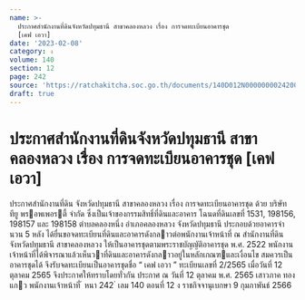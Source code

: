 ```yaml
---
name: >-
  ประกาศสำนักงานที่ดินจังหวัดปทุมธานี สาขาคลองหลวง เรื่อง การจดทะเบียนอาคารชุด
  [เคฟ เอวา]
date: '2023-02-08'
category: ง
volume: 140
section: 12
page: 242
source: 'https://ratchakitcha.soc.go.th/documents/140D012N0000000024200.pdf'
draft: true
---
```


# ประกาศสำนักงานที่ดินจังหวัดปทุมธานี สาขาคลองหลวง เรื่อง การจดทะเบียนอาคารชุด [เคฟ เอวา]

ประกาศสํานักงานที่ดิน จังหวัดปทุมธานี สาขาคลองหลวง เรื่อง การจดทะเบียนอาคารชุด ด้วย บริษัท ทียู พรอพเพอรตี้ จํากัด ซึ่งเป็นเจ้าของกรรมสิทธิ์ที่ดินและอาคาร โฉนดที่ดินเลขที่ 1531, 198156, 198157 และ 198158 ตําบลคลองหนึ่ง อําเภอคลองหลวง จังหวัดปทุมธานี ประกอบด้วยอาคารจํานวน 5 หลัง ได้ยื่นขอจดทะเบียนที่ดินและอาคารดังกลาวต่อพนักงานเจ้าหน้าที่ ณ สํานักงานที่ดินจังหวัดปทุมธานี สาขาคลองหลวง ให้เป็นอาคารชุดตามพระราชบัญญัติอาคารชุด พ.ศ. 2522 พนักงานเจ้าหน้าที่ได้พิจารณาแล้วเห็นวาที่ดินและอาคารดังกลาวอยู่ในหลักเกณฑและเงื่อนไข สมควรเป็นอาคารชุดได้ จึงรับจดทะเบียนเป็นอาคารชุดชื่อ “ เคฟ เอวา ” ทะเบียนเลขที่ 2/2565 เมื่อวันที่ 12 ตุลาคม 2565 จึงประกาศให้ทราบโดยทั่วกัน ประกาศ ณ วันที่ 12 ตุลาคม พ.ศ. 2565 เสาวภาค ทองแกว พนักงานเจ้าหน้าที่ ้ หนา 242 ่ เลม 140 ตอนที่ 12 ง ราชกิจจานุเบกษา 9 กุมภาพันธ์ 2566
